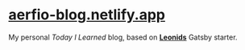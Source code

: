 # [aerfio-blog.netlify.app](https://aerfio-blog.netlify.app)

My personal _Today I Learned_ blog, based on **[Leonids](http://renyuanz.github.io/leonids)** Gatsby starter.
